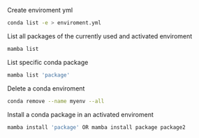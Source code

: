 
Create enviroment yml
```bash
conda list -e > enviroment.yml
```

List all packages of the currently used and activated enviroment
```bash
mamba list
```

List specific conda package
```bash
mamba list 'package'
```

Delete a conda enviroment
```bash
conda remove --name myenv --all 
```

Install a conda package in an activated enviroment
```bash
mamba install 'package' OR mamba install package package2
```